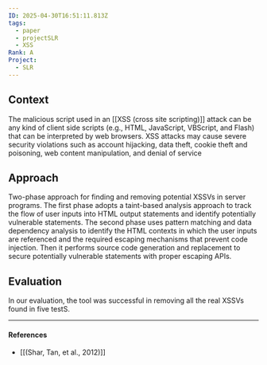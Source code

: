 ```yaml
---
ID: 2025-04-30T16:51:11.813Z
tags:
  - paper
  - projectSLR
  - XSS
Rank: A
Project:
  - SLR
---
```

## Context

The malicious script used in an [[XSS (cross site scripting)]] attack can be any kind of client side scripts (e.g., HTML, JavaScript, VBScript, and Flash) that can be interpreted by web browsers. XSS attacks may cause severe security violations such as account hijacking, data theft, cookie theft and poisoning, web content manipulation, and denial of service

## Approach

Two-phase approach for finding and removing potential XSSVs in server programs. The first phase adopts a taint-based analysis approach to track the flow of user inputs into HTML output statements and identify potentially vulnerable statements. The second phase uses pattern matching and data dependency analysis to identify the HTML contexts in which the user inputs are referenced and the required escaping mechanisms that prevent code injection. Then it performs source code generation and replacement to secure potentially vulnerable statements with proper escaping APIs.

## Evaluation

In our evaluation, the tool was successful in removing all the real XSSVs found in five testS.

---
#### References
- [[(Shar, Tan, et al., 2012)]]
